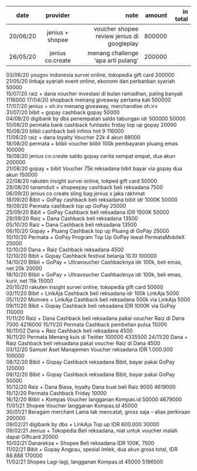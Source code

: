 | date | provider | note | amount | in total |
|------|:--------:|-----:|-------:|---------:|	
| 20/06/20 |	jenius + shopee |	voucher shopee review jenius di googleplay|	800000 |
|26/05/20 | jenius co.create |	menang challenge ‘apa arti pulang’ |	200000 |
03/06/20	yougov indonesia	survei online, tokopedia gift card	200000	
21/05/20	linkaja syariah	event online, ekonomi dan perbankan syariah	50000	
15/07/20	raiz + dana	voucher investasi di bulan ramadhan, paling banyak	1116000	
17/04/20	shopback	menang giveaway pertama kali	500000	
17/07/20	jenius + oh.irv	menang giveaway, merchandise oh.irv		
31/07/20	bibit + gopay	cashback gopay	50000	
04/08/20	digibank by dbs	penempatan saldo tabungan idr 500000	50000	
10/08/20	permata bank	cashback funtastic friday top up gopay	20000	
10/08/20	blibli	cashback beli infinix hot 9	116000	
11/08/20	raiz + dana loyalty	Voucher 22k 4 akun	88000	
18/08/20	permata + blibli	voucher blibli 100k pembayaran pluang emas	100000	
19/08/20	jenius co.create	saldo gopay cerita sempat empat, dua akun	200000	
21/08/20	gopay + bibit	Voucher 75k reksadana bibit bayar via gopay dua akun	150000	
22/08/20	rakuten insight	survei online, tokped gift card	50000	
28/08/20	tanamduit + shopeepay	cashback beli reksadana	7500	
06/09/20	jenius co.create	sling bag jenius x jaka rakhmat		
18/09/20	Bibit + GoPay	cashback beli reksadana bibit idr 1000K	50000	
19/09/20	Permata	cashback top up GoPay	25000	
25/09/20	Bibit + GoPay	Cashback beli reksadana IDR 1500K	50000	
29/09/20	Raiz + Dana	Cashback beli reksadana	13500	
05/10/20	Raiz + Dana	Cashback beli reksadana	13500	
06/10/20	Gopay + Pluang	Cashback top up Pluang di GoPay	25000	
10/10/20	Permata + GoPay	Program Top Up GoPay lewat PermataMobileX	25000	
12/10/20	Dana + Raiz	Cashback reksadana	4500	
12/10/20	Bibit + Gopay	Cashback festival belanja 10.10	100000	
14/10/20	Blibli + GoPay + Ultravoucher	Cashbacknya idr 100k, beli emas, net 20k	20000	
18/10/20	Blibli + GoPay + Ultravoucher	Cashbacknya idr 100k, beli emas, kurir, net 15k	15000	
20/10/20	rakuten insight	survei online, tokopedia gift card	50000	
02/11/20	Bibit + LinkAja	Cashback beli reksadana idr 100k LinkAja	5000	
05/11/20	Moinves + LinkAja	Cashback beli reksadana 500k via LinkAja	5000	
09/11/20	Bibit + Gopay	Cashback beli reksadana IDR 1000K via GoPay	110000	
11/11/20	Raiz + Dana	Cashback beli reksadana pakai voucher Raiz di Dana	7000	4216000
15/11/20	Permata	Cashback pembelian pulsa	15000	
16/11/02	Dana + Raiz	Cashback beli reksadana	4500	
16/11/20	Permata	Menang kuis di Twitter	100000	4335500
24/11/20	Dana + Raiz	Cashback beli reksadana pakai voucher Raiz di Dana	4500	
03/12/20	Samuel Aset Manajemen	Voucher reksadana IDR 1.000.000	100000	
08/12/20	Bibit + Gopay	Cashback reksadana Bibit, bayar pakai GoPay	120000	
09/12/20	Bibit + Gopay	Cashback reksadana Bibit, bayar pakai GoPay	50000	
10/12/20	Raiz + Dana	Biasa, loyalty Dana buat beli Raiz	9000	4619000
15/12/20	Permata	Cashback Friday	10000	
16/12/20	Blibli + Kompas	Voucher langganan Kompas.id	50000	4679000
11/01/21	Shopee	Voucher langganan Kompas.id	45000	
30/01/21	Beragam merchant	Lama tak mencatat, gross saja – alias perkiraan	200000	
09/02/21	digibank by dbs + LinkAja	Top up IDR 600.000	30000	
09/02/21	Jenius + Tokopedia	Beli reksadana, niat untuk voucher malah dapat Giftcard	20000	
10/02/21	Danareksa + Shopee	Beli reksadana IDR 100K,	7500	
11/02/21	Bibit + Gopay	Angpau, spesial Imlek, dua akun gross total, IDR 88.888	170000	
11/02/21	Shopee	Lagi-lagi, langganan Kompas.id	45000	5196500
